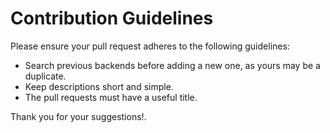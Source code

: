 # Contribution Guidelines

Please ensure your pull request adheres to the following guidelines:

- Search previous backends before adding a new one, as yours may be a duplicate.
- Keep descriptions short and simple. 
- The pull requests must have a useful title.

Thank you for your suggestions!.